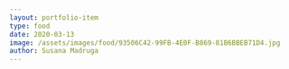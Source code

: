 ```yaml
---
layout: portfolio-item
type: food
date: 2020-03-13
image: /assets/images/food/93506C42-99FB-4E0F-B869-81B6BBEB71D4.jpg
author: Susana Madruga
---
```


